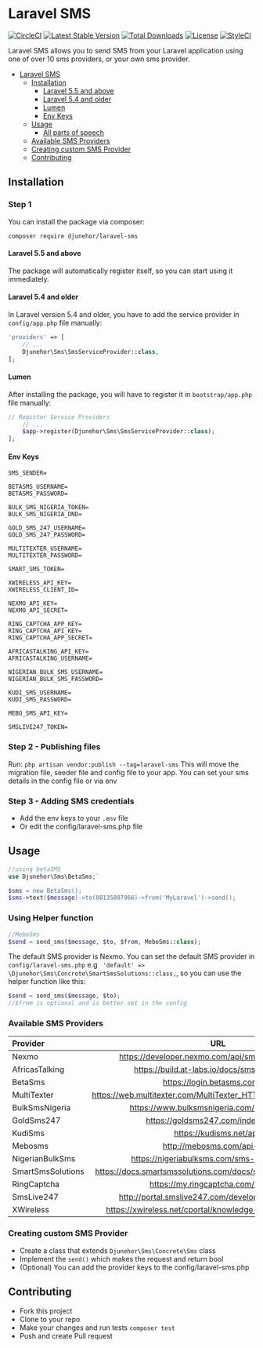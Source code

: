 # Laravel SMS
[![CircleCI](https://circleci.com/gh/djunehor/laravel-sms.svg?style=svg)](https://circleci.com/gh/djunehor/laravel-sms)
[![Latest Stable Version](https://poser.pugx.org/djunehor/laravel-sms/v/stable)](https://packagist.org/packages/djunehor/laravel-sms)
[![Total Downloads](https://poser.pugx.org/djunehor/laravel-sms/downloads)](https://packagist.org/packages/djunehor/laravel-sms)
[![License](https://poser.pugx.org/djunehor/laravel-sms/license)](https://packagist.org/packages/djunehor/laravel-sms)
[![StyleCI](https://github.styleci.io/repos/224398453/shield?branch=master)](https://github.styleci.io/repos/224398453)

Laravel SMS allows you to send SMS from your Laravel application using one of over 10 sms providers, or your own sms provider.

- [Laravel SMS](#laravel-sms)
    - [Installation](#installation)
        - [Laravel 5.5 and above](#laravel-55-and-above)
        - [Laravel 5.4 and older](#laravel-54-and-older)
        - [Lumen](#lumen)
        - [Env Keys](#env-keys)
    - [Usage](#usage)
        - [All parts of speech](#using-helper-function)
    - [Available SMS Providers](#available-sms-providers)
    - [Creating custom SMS Provider](#creating-custom-sms-provider)
    - [Contributing](#contributing)

## Installation

### Step 1
You can install the package via composer:

```shell
composer require djunehor/laravel-sms
```

#### Laravel 5.5 and above

The package will automatically register itself, so you can start using it immediately.

#### Laravel 5.4 and older

In Laravel version 5.4 and older, you have to add the service provider in `config/app.php` file manually:

```php
'providers' => [
    // ...
    Djunehor\Sms\SmsServiceProvider::class,
];
```
#### Lumen

After installing the package, you will have to register it in `bootstrap/app.php` file manually:
```php
// Register Service Providers
    // ...
    $app->register(Djunehor\Sms\SmsServiceProvider::class);
];
```

#### Env Keys
```dotenv
SMS_SENDER=

BETASMS_USERNAME=
BETASMS_PASSWORD=

BULK_SMS_NIGERIA_TOKEN=
BULK_SMS_NIGERIA_DND=

GOLD_SMS_247_USERNAME=
GOLD_SMS_247_PASSWORD=

MULTITEXTER_USERNAME=
MULTITEXTER_PASSWORD=

SMART_SMS_TOKEN=

XWIRELESS_API_KEY=
XWIRELESS_CLIENT_ID=

NEXMO_API_KEY=
NEXMO_API_SECRET=

RING_CAPTCHA_APP_KEY=
RING_CAPTCHA_API_KEY=
RING_CAPTCHA_APP_SECRET=

AFRICASTALKING_API_KEY=
AFRICASTALKING_USERNAME=

NIGERIAN_BULK_SMS_USERNAME=
NIGERIAN_BULK_SMS_PASSWORD=

KUDI_SMS_USERNAME=
KUDI_SMS_PASSWORD=

MEBO_SMS_API_KEY=

SMSLIVE247_TOKEN=
```


### Step 2 - Publishing files
Run:
`php artisan vendor:publish --tag=laravel-sms`
This will move the migration file, seeder file and config file to your app. You can set your sms details in the config file or via env

### Step 3 - Adding SMS credentials
- Add the env keys to your `.env` file
- Or edit the config/laravel-sms.php file


## Usage
```php
//using betaSMS
use Djunehor\Sms\BetaSms;`

$sms = new BetaSms();
$sms->text($message)->to(08135087966)->from('MyLaravel')->send();
```

### Using Helper function
```php
//MeboSms
$send = send_sms($message, $to, $from, MeboSms::class);
```
The default SMS provider is Nexmo. You can set the default SMS provider in `config/laravel-sms.php` e.g ` 'default' => \Djunehor\Sms\Concrete\SmartSmsSolutions::class,`, so you can use the helper function like this:
```php
$send = send_sms($message, $to);
//$from is optional and is better set in the config
```

### Available SMS Providers
|Provider|URL|Tested|
|:--------- | :-----------------: | :------: |
|Nexmo|https://developer.nexmo.com/api/sms#send-an-sms|Yes|
|AfricasTalking|https://build.at-labs.io/docs/sms%2Fsending|Yes||
|BetaSms|https://login.betasms.com.ng/|Yes|
|MultiTexter|https://web.multitexter.com/MultiTexter_HTTP_SMS_API%202.0.pdf|Yes|
|BulkSmsNigeria|https://www.bulksmsnigeria.com/bulk-sms-api|Yes|
|GoldSms247|https://goldsms247.com/index.php/api|Yes|
|KudiSms|https://kudisms.net/api/|Yes|
|Mebosms|http://mebosms.com/api-sms|Yes|
|NigerianBulkSms|https://nigeriabulksms.com/sms-gateway-api/|Yes|
|SmartSmsSolutions|https://docs.smartsmssolutions.com/docs/send-with-basic-route|Yes|
|RingCaptcha|https://my.ringcaptcha.com/docs/api|No|
|SmsLive247|http://portal.smslive247.com/developer_api/http.aspx|No|
|XWireless|https://xwireless.net/cportal/knowledge-base/article/sms-3|No|

### Creating custom SMS Provider
- Create a class that extends `Djunehor\Sms\Concrete\Sms` class
- Implement the `send()` which makes the request and return bool
- (Optional) You can add the provider keys to the config/laravel-sms.php

## Contributing
- Fork this project
- Clone to your repo
- Make your changes and run tests `composer test`
- Push and create Pull request
